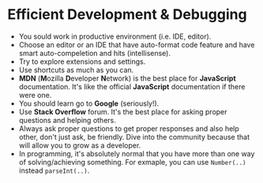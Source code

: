 # Efficient Development & Debugging

- You sould work in productive environment (i.e. IDE, editor).
- Choose an editor or an IDE that have auto-format code feature and have smart auto-compeletion and hits (intellisense).
- Try to explore extensions and settings.
- Use shortcuts as much as you can.
- **MDN** (**M**ozilla **D**eveloper **N**etwork) is the best place for **JavaScript** documentation. It's like the official **JavaScript** documentation if there were one.
- You should learn go to **Google** (seriously!).
- Use **Stack Overflow** forum. It's the best place for asking proper questions and helping others.
- Always ask proper questions to get proper responses and also help other, don't just ask, be friendly. Dive into the community because that will allow you to grow as a developer.
- In programming, it's absolutely normal that you have more than one way of solving/achieving something. For exmaple, you can use `Number(..)` instead `parseInt(..)`.
